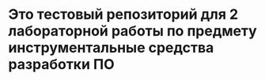 # Это тестовый репозиторий для 2 лабораторной работы по предмету инструментальные средства разработки ПО
